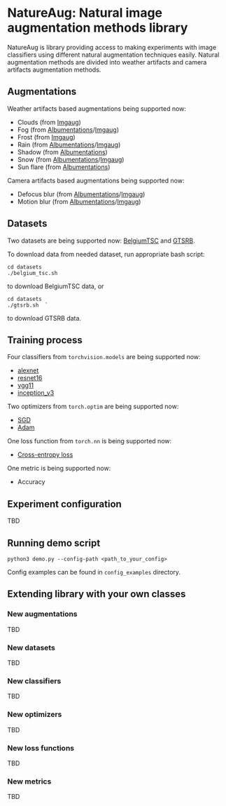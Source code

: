 # NatureAug: Natural image augmentation methods library

NatureAug is library providing access to making experiments with image classifiers using different natural augmentation techniques easily. Natural augmentation methods are divided into weather artifacts and camera artifacts augmentation methods.

## Augmentations

Weather artifacts based augmentations being supported now:
- Clouds (from [Imgaug](https://imgaug.readthedocs.io/en/latest/source/api_augmenters_weather.html#imgaug.augmenters.weather.Clouds))
- Fog (from [Albumentations](https://albumentations.ai/docs/api-reference/augmentations/transforms/#RandomFog)/[Imgaug](https://imgaug.readthedocs.io/en/latest/source/api_augmenters_weather.html#imgaug.augmenters.weather.Fog))
- Frost (from [Imgaug](https://imgaug.readthedocs.io/en/latest/source/api_augmenters_imgcorruptlike.html#imgaug.augmenters.imgcorruptlike.Frost))
- Rain (from [Albumentations](https://albumentations.ai/docs/api-reference/augmentations/transforms/#RandomRain)/[Imgaug](https://imgaug.readthedocs.io/en/latest/source/api_augmenters_weather.html#imgaug.augmenters.weather.Rain))
- Shadow (from [Albumentations](https://albumentations.ai/docs/api-reference/augmentations/transforms/#RandomShadow))
- Snow (from [Albumentations](https://albumentations.ai/docs/api-reference/augmentations/transforms/#RandomSnow)/[Imgaug](https://imgaug.readthedocs.io/en/latest/source/api_augmenters_weather.html#imgaug.augmenters.weather.Snowflakes))
- Sun flare (from [Albumentations](https://albumentations.ai/docs/api-reference/augmentations/transforms/#RandomSunFlare))

Camera artifacts based augmentations being supported now:
- Defocus blur (from [Albumentations](https://albumentations.ai/docs/api-reference/augmentations/blur/transforms/#Defocus)/[Imgaug](https://imgaug.readthedocs.io/en/latest/source/api_augmenters_imgcorruptlike.html#imgaug.augmenters.imgcorruptlike.DefocusBlur))
- Motion blur (from [Albumentations](https://albumentations.ai/docs/api-reference/augmentations/blur/transforms/#MotionBlur)/[Imgaug](https://imgaug.readthedocs.io/en/latest/source/api_augmenters_imgcorruptlike.html#imgaug.augmenters.imgcorruptlike.MotionBlur))

## Datasets

Two datasets are being supported now: [BelgiumTSC](https://btsd.ethz.ch/shareddata/) and [GTSRB](https://benchmark.ini.rub.de/gtsrb_dataset.html).

To download data from needed dataset, run appropriate bash script:
```
cd datasets
./belgium_tsc.sh
```

to download BelgiumTSC data, or
```
cd datasets
./gtsrb.sh  `
```
to download GTSRB data.

## Training process

Four classifiers from `torchvision.models` are being supported now:
- [alexnet](https://docs.pytorch.org/vision/stable/models/generated/torchvision.models.alexnet.html#torchvision.models.alexnet)
- [resnet16](https://docs.pytorch.org/vision/stable/models/generated/torchvision.models.resnet18.html#torchvision.models.resnet18)
- [vgg11](https://docs.pytorch.org/vision/stable/models/generated/torchvision.models.vgg11.html#torchvision.models.vgg11)
- [inception_v3](https://docs.pytorch.org/vision/stable/models/generated/torchvision.models.inception_v3.html#torchvision.models.inception_v3)

Two optimizers from `torch.optim` are being supported now:
- [SGD](https://docs.pytorch.org/docs/stable/generated/torch.optim.SGD.html#torch.optim.SGD)
- [Adam](https://docs.pytorch.org/docs/stable/generated/torch.optim.Adam.html#torch.optim.Adam)

One loss function from `torch.nn` is being supported now:
- [Cross-entropy loss](https://docs.pytorch.org/docs/stable/generated/torch.nn.CrossEntropyLoss.html)

One metric is being supported now:
- Accuracy

## Experiment configuration

TBD

## Running demo script

```
python3 demo.py --config-path <path_to_your_config>
```
Config examples can be found in `config_examples` directory.

## Extending library with your own classes

### New augmentations

TBD

### New datasets

TBD

### New classifiers

TBD

### New optimizers

TBD

### New loss functions

TBD

### New metrics

TBD
